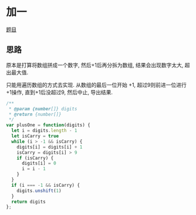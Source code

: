 # 加一

[题目](https://leetcode-cn.com/problems/plus-one/submissions/)

## 思路

原本是打算将数组拼成一个数字, 然后+1后再分拆为数组, 结果会出现数字太大, 超出最大值.  

只能用遍历数组的方式去实现. 从数组的最后一位开始 +1, 超过9则前进一位进行+1操作, 直到+1后没超过9, 然后中止, 导出结果.

```javascript
/**
 * @param {number[]} digits
 * @return {number[]}
 */
var plusOne = function(digits) {
  let i = digits.length - 1
  let isCarry = true
  while (i > -1 && isCarry) {
    digits[i] = digits[i] + 1
    isCarry = digits[i] > 9
    if (isCarry) {
      digits[i] = 0
      i = i - 1
    }
  }
  if (i === -1 && isCarry) {
    digits.unshift(1)
  }
  return digits
};
```